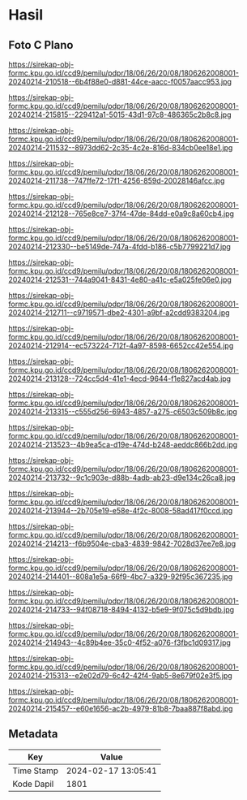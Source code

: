 # Hasil

## Foto C Plano

https://sirekap-obj-formc.kpu.go.id/ccd9/pemilu/pdpr/18/06/26/20/08/1806262008001-20240214-210518--6b4f88e0-d881-44ce-aacc-f0057aacc953.jpg

https://sirekap-obj-formc.kpu.go.id/ccd9/pemilu/pdpr/18/06/26/20/08/1806262008001-20240214-215815--229412a1-5015-43d1-97c8-486365c2b8c8.jpg

https://sirekap-obj-formc.kpu.go.id/ccd9/pemilu/pdpr/18/06/26/20/08/1806262008001-20240214-211532--8973dd62-2c35-4c2e-816d-834cb0ee18e1.jpg

https://sirekap-obj-formc.kpu.go.id/ccd9/pemilu/pdpr/18/06/26/20/08/1806262008001-20240214-211738--747ffe72-17f1-4256-859d-20028146afcc.jpg

https://sirekap-obj-formc.kpu.go.id/ccd9/pemilu/pdpr/18/06/26/20/08/1806262008001-20240214-212128--765e8ce7-37f4-47de-84dd-e0a9c8a60cb4.jpg

https://sirekap-obj-formc.kpu.go.id/ccd9/pemilu/pdpr/18/06/26/20/08/1806262008001-20240214-212330--be5149de-747a-4fdd-b186-c5b7799221d7.jpg

https://sirekap-obj-formc.kpu.go.id/ccd9/pemilu/pdpr/18/06/26/20/08/1806262008001-20240214-212531--744a9041-8431-4e80-a41c-e5a025fe06e0.jpg

https://sirekap-obj-formc.kpu.go.id/ccd9/pemilu/pdpr/18/06/26/20/08/1806262008001-20240214-212711--c9719571-dbe2-4301-a9bf-a2cdd9383204.jpg

https://sirekap-obj-formc.kpu.go.id/ccd9/pemilu/pdpr/18/06/26/20/08/1806262008001-20240214-212914--ec573224-712f-4a97-8598-6652cc42e554.jpg

https://sirekap-obj-formc.kpu.go.id/ccd9/pemilu/pdpr/18/06/26/20/08/1806262008001-20240214-213128--724cc5d4-41e1-4ecd-9644-f1e827acd4ab.jpg

https://sirekap-obj-formc.kpu.go.id/ccd9/pemilu/pdpr/18/06/26/20/08/1806262008001-20240214-213315--c555d256-6943-4857-a275-c6503c509b8c.jpg

https://sirekap-obj-formc.kpu.go.id/ccd9/pemilu/pdpr/18/06/26/20/08/1806262008001-20240214-213523--4b9ea5ca-d19e-474d-b248-aeddc866b2dd.jpg

https://sirekap-obj-formc.kpu.go.id/ccd9/pemilu/pdpr/18/06/26/20/08/1806262008001-20240214-213732--9c1c903e-d88b-4adb-ab23-d9e134c26ca8.jpg

https://sirekap-obj-formc.kpu.go.id/ccd9/pemilu/pdpr/18/06/26/20/08/1806262008001-20240214-213944--2b705e19-e58e-4f2c-8008-58ad417f0ccd.jpg

https://sirekap-obj-formc.kpu.go.id/ccd9/pemilu/pdpr/18/06/26/20/08/1806262008001-20240214-214213--f6b9504e-cba3-4839-9842-7028d37ee7e8.jpg

https://sirekap-obj-formc.kpu.go.id/ccd9/pemilu/pdpr/18/06/26/20/08/1806262008001-20240214-214401--808a1e5a-66f9-4bc7-a329-92f95c367235.jpg

https://sirekap-obj-formc.kpu.go.id/ccd9/pemilu/pdpr/18/06/26/20/08/1806262008001-20240214-214733--94f08718-8494-4132-b5e9-9f075c5d9bdb.jpg

https://sirekap-obj-formc.kpu.go.id/ccd9/pemilu/pdpr/18/06/26/20/08/1806262008001-20240214-214943--4c89b4ee-35c0-4f52-a076-f3fbc1d09317.jpg

https://sirekap-obj-formc.kpu.go.id/ccd9/pemilu/pdpr/18/06/26/20/08/1806262008001-20240214-215313--e2e02d79-6c42-42f4-9ab5-8e679f02e3f5.jpg

https://sirekap-obj-formc.kpu.go.id/ccd9/pemilu/pdpr/18/06/26/20/08/1806262008001-20240214-215457--e60e1656-ac2b-4979-81b8-7baa887f8abd.jpg


## Metadata

| Key        | Value               |
| ---------- | ------------------- |
| Time Stamp | 2024-02-17 13:05:41 |
| Kode Dapil | 1801                |



